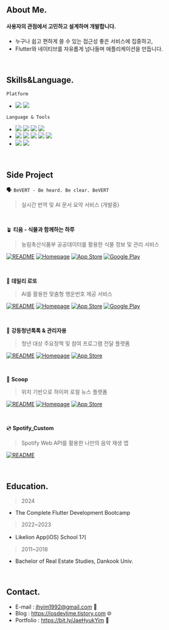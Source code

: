   ## About Me.
  #### 사용자의 관점에서 고민하고 설계하며 개발합니다.
  - 누구나 쉽고 편하게 쓸 수 있는 접근성 좋은 서비스에 집중하고,
  - Flutter와 네이티브를 자유롭게 넘나들며 애플리케이션을 만듭니다.
  
  <br> 
  
  ## Skills&Language.
  
  `Platform`

  - <img src="https://img.shields.io/badge/iOS-5A29E4?style=flat&logo=iOS&logoColor=white"/> <img src="https://img.shields.io/badge/Flutter-02569B?style=flat&logo=flutter&logoColor=white"/>

    
  `Language & Tools`
  
- <img src="https://img.shields.io/badge/Swift-F05138?style=flat&logo=swift&logoColor=white"/>
  <img src="https://img.shields.io/badge/SwiftUI-2396F3?style=flat&logo=Swift&logoColor=white"/>
  <img src="https://img.shields.io/badge/UIkit-2396F3?style=flat&logo=UIKit&logoColor=white"/>
  <img src="https://img.shields.io/badge/Combine-F05138?style=flat-square&logo=Swift&logoColor=white"/>

- <img src="https://img.shields.io/badge/Dart-0175C2?style=flat&logo=Dart&logoColor=white"/>
  <img src="https://img.shields.io/badge/Android%20Studio-009688?style=flat&logo=android-studio&logoColor=white"/>
  <img src="https://img.shields.io/badge/Bloc-3399FF?style=flat&logo=flutter&logoColor=white"/>
  <img src="https://img.shields.io/badge/Provider-0A6C24?style=flat&logo=flutter&logoColor=white"/>
  <img src="https://img.shields.io/badge/Riverpod-6B38FB?style=flat&logo=flutter&logoColor=white"/>

- <img src="https://img.shields.io/badge/Firebase-FFCA28?style=flat&logo=Firebase&logoColor=white"/>
  <img src="https://img.shields.io/badge/Figma-F24E1E?style=flat&logo=Figma&logoColor=white"/>


<br>

  ## Side Project

🗣️ `BeVERT - Be heard. Be clear. BeVERT`
  > 실시간 번역 및 AI 문서 요약 서비스 (개발중)

 <br>
 
🪴 **티움 - 식물과 함께하는 하루**  
> 농림축산식품부 공공데이터를 활용한 식물 정보 및 관리 서비스  

[![README](https://img.shields.io/badge/README-000000?style=rounded&logo=github&logoColor=white)](https://github.com/onthelots/tium) [![Homepage](https://img.shields.io/badge/Homepage-333333?style=rounded&logo=notion&logoColor=white)](https://momentous-wallet-0f7.notion.site/21a1c3f0e00380b4b1f9cc830a35b448) [![App Store](https://img.shields.io/badge/App%20Store-0D96F6?style=rounded&logo=apple&logoColor=white)](https://apps.apple.com/kr/app/%ED%8B%B0%EC%9B%80-%EC%8B%9D%EB%AC%BC%EA%B3%BC-%ED%95%A8%EA%BB%98%ED%95%98%EB%8A%94-%ED%95%98%EB%A3%A8/id6747629769) [![Google Play](https://img.shields.io/badge/Google%20Play-2E7D32?style=rounded&logo=google-play&logoColor=white)](https://play.google.com/store/apps/details?id=com.tium.tium&hl=ko)

<br>

🎈 **데일리 로또**  
> AI를 활용한 맞춤형 행운번호 제공 서비스  

[![README](https://img.shields.io/badge/README-000000?style=rounded&logo=github&logoColor=white)](https://github.com/onthelots/dailylotto) [![Homepage](https://img.shields.io/badge/Homepage-333333?style=rounded&logo=notion&logoColor=white)](https://momentous-wallet-0f7.notion.site/1a81c3f0e003806980e5e8bd7732fa83?pvs=74) [![App Store](https://img.shields.io/badge/App%20Store-0D96F6?style=rounded&logo=apple&logoColor=white)](https://apps.apple.com/kr/app/%EB%8D%B0%EC%9D%BC%EB%A6%AC%EB%A1%9C%EB%98%90/id6742641988) [![Google Play](https://img.shields.io/badge/Google%20Play-2E7D32?style=rounded&logo=google-play&logoColor=white)](https://play.google.com/store/apps/details?id=com.lime.dailylotto.dailylotto&hl=ko)

<br>

🔖 **강동청년톡톡 & 관리자용**  
> 청년 대상 주요정책 및 참여 프로그램 전달 플랫폼  

[![README](https://img.shields.io/badge/README-000000?style=rounded&logo=github&logoColor=white)](https://github.com/onthelots/gd_youth_talk) [![Homepage](https://img.shields.io/badge/Homepage-333333?style=rounded&logo=notion&logoColor=white)](https://momentous-wallet-0f7.notion.site/1681c3f0e003806c9b50dde42728413a) [![App Store](https://img.shields.io/badge/App%20Store-0D96F6?style=rounded&logo=apple&logoColor=white)](https://apps.apple.com/kr/app/%EA%B0%95%EB%8F%99%EC%B2%AD%EB%85%84%ED%86%A1%ED%86%A1/id6739631810)

<br>

🍨 **Scoop**  
> 위치 기반으로 하이퍼 로컬 뉴스 플랫폼  

[![README](https://img.shields.io/badge/README-000000?style=rounded&logo=github&logoColor=white)](https://github.com/onthelots/Scoop) [![Homepage](https://img.shields.io/badge/Homepage-333333?style=rounded&logo=notion&logoColor=white)](https://www.notion.so/onthelots/32eb5fa184c14426a4f32b654f76ec0e?v=96817719164f49e398abae2bc4c8565c&pvs=4) [![App Store](https://img.shields.io/badge/App%20Store-0D96F6?style=rounded&logo=apple&logoColor=white)](https://apps.apple.com/kr/app/scoop/id6466811453)

<br>

💿 **Spotify_Custom**  
> Spotify Web API를 활용한 나만의 음악 재생 앱  

[![README](https://img.shields.io/badge/README-000000?style=rounded&logo=github&logoColor=white)](https://github.com/onthelots/Spotify_App)


  <br>
  
  ## Education.
  > 2024
  - The Complete Flutter Development Bootcamp
 
  > 2022~2023
  - Likelion App(iOS) School 1기

  > 2011~2018
  - Bachelor of Real Estate Studies, Dankook Univ.
  
  <br>
  
  ## Contact.
  
  - E-mail : jhyim1992@gmail.com 📨
  - Blog : https://iosdevlime.tistory.com 🌐
  - Portfolio : https://bit.ly/JaeHyukYim 💎
